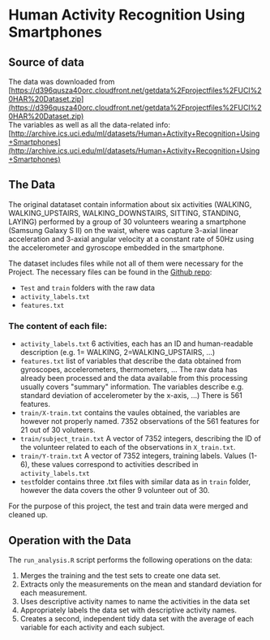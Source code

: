 # Human Activity Recognition Using Smartphones

## Source of data
The data was downloaded from [https://d396qusza40orc.cloudfront.net/getdata%2Fprojectfiles%2FUCI%20HAR%20Dataset.zip](https://d396qusza40orc.cloudfront.net/getdata%2Fprojectfiles%2FUCI%20HAR%20Dataset.zip)  
The variables as well as all the data-related info: [http://archive.ics.uci.edu/ml/datasets/Human+Activity+Recognition+Using+Smartphones](http://archive.ics.uci.edu/ml/datasets/Human+Activity+Recognition+Using+Smartphones)

## The Data

The original datataset contain information about six activities (WALKING, WALKING_UPSTAIRS, WALKING_DOWNSTAIRS, SITTING, STANDING, LAYING) performed by a group of 30 volunteers wearing a smartphone (Samsung Galaxy S II) on the waist, where was capture 3-axial linear acceleration and 3-axial angular velocity at a constant rate of 50Hz using the accelerometer and gyroscope embedded in the smartphone.  

The dataset includes files while not all of them were necessary for the Project. The necessary files can be found in the [Github repo](https://github.com/hanakysela/Getting-and-Cleaning-Data):  
- ```Test``` and ```train``` folders with the raw data  
- ```activity_labels.txt```  
- ```features.txt```  

### The content of each file:  
- ```activity_labels.txt```  6 activities, each has an ID and human-readable description (e.g. 1= WALKING, 2=WALKING_UPSTAIRS, ...)
- ```features.txt```  list of variables that describe the data obtained from gyroscopes, accelerometers, thermometers, ... The raw data has already been processed and the data available from this processing usually covers "summary" information. The variables describe e.g. standard deviation of accelerometer by the x-axis, ...) There is 561 features.
-  ```train/X-train.txt``` contains the vaules obtained, the variables are however not properly named. 7352 observations of the 561 features for 21 out of 30 voluteers.
- ```train/subject_train.txt``` A vector of 7352 integers, describing  the ID of the volunteer related to each of the observations in ```X_train.txt```.  
- ```train/Y-train.txt``` A vector of 7352 integers, training labels. Values (1-6), these values correspond to activities described in ```activity_labels.txt```
- ```test```folder contains three .txt files with similar data as in ```train``` folder, however the data covers the other 9 volunteer out of 30.

For the purpose of this project, the test and train data were merged and cleaned up.


## Operation with the Data
The  ```run_analysis.R``` script performs the following operations on the data:

1. Merges the training and the test sets to create one data set.
2. Extracts only the measurements on the mean and standard deviation for each measurement.
3. Uses descriptive activity names to name the activities in the data set
4. Appropriately labels the data set with descriptive activity names.
5. Creates a second, independent tidy data set with the average of each variable for each activity and each subject.